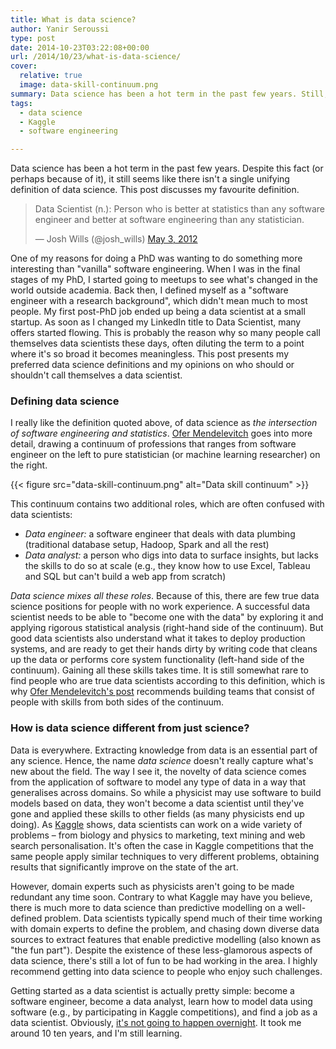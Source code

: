 ```yaml
---
title: What is data science?
author: Yanir Seroussi
type: post
date: 2014-10-23T03:22:08+00:00
url: /2014/10/23/what-is-data-science/
cover:
  relative: true
  image: data-skill-continuum.png
summary: Data science has been a hot term in the past few years. Still, there isn't a single definition of the field. This post discusses my favourite definition.
tags:
  - data science
  - Kaggle
  - software engineering

---
```

<p class="intro-note">Data science has been a hot term in the past few years. Despite this fact (or perhaps because of it), it still seems like there isn't a single unifying definition of data science. This post discusses my favourite definition.</p>

> Data Scientist (n.): Person who is better at statistics than any software engineer and better at software engineering than any statistician.
> 
> — Josh Wills (@josh_wills) <a href="https://twitter.com/josh_wills/status/198093512149958656" target="_blank" rel="noopener">May 3, 2012</a>

One of my reasons for doing a PhD was wanting to do something more interesting than "vanilla" software engineering. When I was in the final stages of my PhD, I started going to meetups to see what's changed in the world outside academia. Back then, I defined myself as a "software engineer with a research background", which didn't mean much to most people. My first post-PhD job ended up being a data scientist at a small startup. As soon as I changed my LinkedIn title to Data Scientist, many offers started flowing. This is probably the reason why so many people call themselves data scientists these days, often diluting the term to a point where it's so broad it becomes meaningless. This post presents my preferred data science definitions and my opinions on who should or shouldn't call themselves a data scientist.

### Defining data science

I really like the definition quoted above, of data science as _the intersection of software engineering and statistics_. <a href="http://hortonworks.com/blog/hortonworks-hadoop-data-science/" target="_blank" rel="noopener">Ofer Mendelevitch</a> goes into more detail, drawing a continuum of professions that ranges from software engineer on the left to pure statistician (or machine learning researcher) on the right.

{{< figure src="data-skill-continuum.png" alt="Data skill continuum" >}}

This continuum contains two additional roles, which are often confused with data scientists:

  * _Data engineer:_ a software engineer that deals with data plumbing (traditional database setup, Hadoop, Spark and all the rest)
  * _Data analyst:_ a person who digs into data to surface insights, but lacks the skills to do so at scale (e.g., they know how to use Excel, Tableau and SQL but can't build a web app from scratch)

_Data science mixes all these roles_. Because of this, there are few true data science positions for people with no work experience. A successful data scientist needs to be able to "become one with the data" by exploring it and applying rigorous statistical analysis (right-hand side of the continuum). But good data scientists also understand what it takes to deploy production systems, and are ready to get their hands dirty by writing code that cleans up the data or performs core system functionality (left-hand side of the continuum). Gaining all these skills takes time. It is still somewhat rare to find people who are true data scientists according to this definition, which is why <a href="http://hortonworks.com/blog/hortonworks-hadoop-data-science/" target="_blank" rel="noopener">Ofer Mendelevitch's post</a> recommends building teams that consist of people with skills from both sides of the continuum.

### How is data science different from just science?

Data is everywhere. Extracting knowledge from data is an essential part of any science. Hence, the name _data science_ doesn't really capture what's new about the field. The way I see it, the novelty of data science comes from the application of software to model any type of data in a way that generalises across domains. So while a physicist may use software to build models based on data, they won't become a data scientist until they've gone and applied these skills to other fields (as many physicists end up doing). As <a href="http://www.kaggle.com" target="_blank" rel="noopener">Kaggle</a> shows, data scientists can work on a wide variety of problems – from biology and physics to marketing, text mining and web search personalisation. It's often the case in Kaggle competitions that the same people apply similar techniques to very different problems, obtaining results that significantly improve on the state of the art.

However, domain experts such as physicists aren't going to be made redundant any time soon. Contrary to what Kaggle may have you believe, there is much more to data science than predictive modelling on a well-defined problem. Data scientists typically spend much of their time working with domain experts to define the problem, and chasing down diverse data sources to extract features that enable predictive modelling (also known as "the fun part"). Despite the existence of these less-glamorous aspects of data science, there's still a lot of fun to be had working in the area. I highly recommend getting into data science to people who enjoy such challenges.

Getting started as a data scientist is actually pretty simple: become a software engineer, become a data analyst, learn how to model data using software (e.g., by participating in Kaggle competitions), and find a job as a data scientist. Obviously, <a href="http://norvig.com/21-days.html" target="_blank" rel="noopener">it's not going to happen overnight</a>. It took me around 10 ten years, and I'm still learning.
